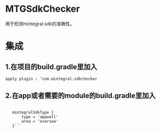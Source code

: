 # MTGSdkChecker
用于检测mintegral sdk的准确性。


# 集成
## 1.在项目的build.gradle里加入 
   `apply plugin : 'com.mintegral.sdkchecker`  
   
## 2.在app或者需要的module的build.gradle里加入
   ```apply plugin : 'com.mintegral.sdkchecker'

      mintegralSdkType {
          type = 'appwall'
          area = 'oversea'
      }``` 

